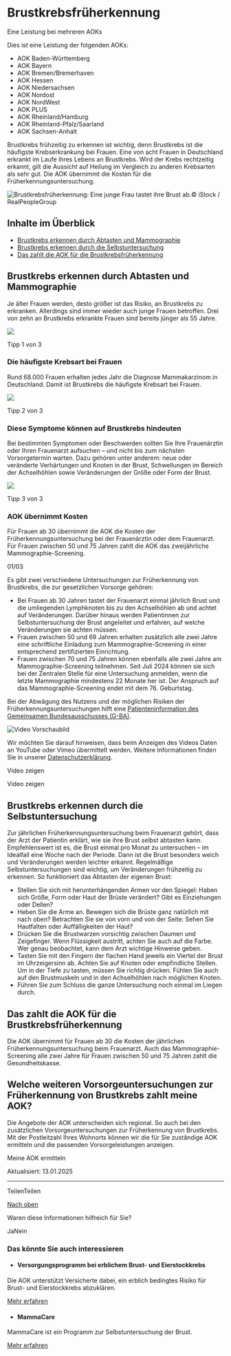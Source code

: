 # Brustkrebsfrüherkennung

Eine Leistung bei mehreren AOKs

Dies ist eine Leistung der folgenden AOKs:

- AOK Baden-Württemberg
- AOK Bayern
- AOK Bremen/Bremerhaven
- AOK Hessen
- AOK Niedersachsen
- AOK Nordost
- AOK NordWest
- AOK PLUS
- AOK Rheinland/Hamburg
- AOK Rheinland-Pfalz/Saarland
- AOK Sachsen-Anhalt

Brustkrebs frühzeitig zu erkennen ist wichtig, denn Brustkrebs ist die häufigste Krebserkrankung bei Frauen. Eine von acht Frauen in Deutschland erkrankt im Laufe ihres Lebens an Brustkrebs. Wird der Krebs rechtzeitig erkannt, gilt die Aussicht auf Heilung im Vergleich zu anderen Krebsarten als sehr gut. Die AOK übernimmt die Kosten für die Früherkennungsuntersuchung.

![Brustkrebsfrüherkennung: Eine junge Frau tastet ihre Brust ab. ](https://www.aok.de/pk/magazin/cms/fileadmin/_processed_/9/8/csm_frueherkennung-brustkrebs_467f2993de.jpg.webp)© iStock / RealPeopleGroup

## Inhalte im Überblick

- [Brustkrebs erkennen durch Abtasten und Mammographie](https://www.aok.de/pk/leistungen/krebsvorsorge-frueherkennung/brustkrebs/#c1590607931)
- [Brustkrebs erkennen durch die Selbstuntersuchung](https://www.aok.de/pk/leistungen/krebsvorsorge-frueherkennung/brustkrebs/#c1590607933)
- [Das zahlt die AOK für die Brustkrebsfrüherkennung](https://www.aok.de/pk/leistungen/krebsvorsorge-frueherkennung/brustkrebs/#c1590607935)

## Brustkrebs erkennen durch Abtasten und Mammographie

Je älter Frauen werden, desto größer ist das Risiko, an Brustkrebs zu erkranken. Allerdings sind immer wieder auch junge Frauen betroffen. Drei von zehn an Brustkrebs erkrankte Frauen sind bereits jünger als 55 Jahre.

![](https://www.aok.de/pk/magazin/cms/fileadmin/_processed_/a/9/csm_grafik-brustkrebs-silhouetten_2eee1af7c1.png.webp)

Tipp 1 von 3

### Die häufigste Krebsart bei Frauen

Rund 68.000 Frauen erhalten jedes Jahr die Diagnose Mammakarzinom in Deutschland. Damit ist Brustkrebs die häufigste Krebsart bei Frauen.

![](https://www.aok.de/pk/magazin/cms/fileadmin/_processed_/7/5/csm_grafik-brustkrebs-symptome_33d3ed7ded.png.webp)

Tipp 2 von 3

### Diese Symptome können auf Brustkrebs hindeuten

Bei bestimmten Symptomen oder Beschwerden sollten Sie Ihre Frauenärztin oder Ihren Frauenarzt aufsuchen – und nicht bis zum nächsten Vorsorgetermin warten. Dazu gehören unter anderem: neue oder veränderte Verhärtungen und Knoten in der Brust, Schwellungen im Bereich der Achselhöhlen sowie Veränderungen der Größe oder Form der Brust.

![](https://www.aok.de/pk/magazin/cms/fileadmin/_processed_/a/e/csm_grafik-brustkrebs-vorsorge_1a5ee0357a.png.webp)

Tipp 3 von 3

### AOK übernimmt Kosten

Für Frauen ab 30 übernimmt die AOK die Kosten der Früherkennungsuntersuchung bei der Frauenärztin oder dem Frauenarzt. Für Frauen zwischen 50 und 75 Jahren zahlt die AOK das zweijährliche Mammographie-Screening.

01/03

Es gibt zwei verschiedene Untersuchungen zur Früherkennung von Brustkrebs, die zur gesetzlichen Vorsorge gehören:

- Bei Frauen ab 30 Jahren tastet der Frauenarzt einmal jährlich Brust und die umliegenden Lymphknoten bis zu den Achselhöhlen ab und achtet auf Veränderungen. Darüber hinaus werden Patientinnen zur Selbstuntersuchung der Brust angeleitet und erfahren, auf welche Veränderungen sie achten müssen.
- Frauen zwischen 50 und 69 Jahren erhalten zusätzlich alle zwei Jahre eine schriftliche Einladung zum Mammographie-Screening in einer entsprechend zertifizierten Einrichtung.
- Frauen zwischen 70 und 75 Jahren können ebenfalls alle zwei Jahre am Mammographie-Screening teilnehmen. Seit Juli 2024 können sie sich bei der Zentralen Stelle für eine Untersuchung anmelden, wenn die letzte Mammographie mindestens 22 Monate her ist. Der Anspruch auf das Mammographie-Screening endet mit dem 76. Geburtstag.

Bei der Abwägung des Nutzens und der möglichen Risiken der Früherkennungsuntersuchungen hilft eine [Patienteninformation des Gemeinsamen Bundesausschusses (G-BA)](https://www.g-ba.de/service/versicherteninformationen/frueherkennungsuntersuchungen/ "Externer Link - Es öffnet sich die Seite Gemeinsamer Bundesausschuss in einem neuen Browserfenster.").

![Video Vorschaubild](https://www.aok.de/pk/static/fallback-aok-small-47fc1134d63dbb683fba0c66c68c60f1.png)

Wir möchten Sie darauf hinweisen, dass beim Anzeigen des Videos Daten an YouTube oder Vimeo übermittelt werden. Weitere Informationen finden Sie in unserer [Datenschutzerklärung](https://www.aok.de/pk/rechtliches/datenschutzerklaerung/ "Mehr Informationen zum Datenschutz").

Video zeigen

Video zeigen

## Brustkrebs erkennen durch die Selbstuntersuchung

Zur jährlichen Früherkennungsuntersuchung beim Frauenarzt gehört, dass der Arzt der Patientin erklärt, wie sie ihre Brust selbst abtasten kann. Empfehlenswert ist es, die Brust einmal pro Monat zu untersuchen – im Idealfall eine Woche nach der Periode. Dann ist die Brust besonders weich und Veränderungen werden leichter erkannt. Regelmäßige Selbstuntersuchungen sind wichtig, um Veränderungen frühzeitig zu erkennen. So funktioniert das Abtasten der eigenen Brust:

- Stellen Sie sich mit herunterhängenden Armen vor den Spiegel: Haben sich Größe, Form oder Haut der Brüste verändert? Gibt es Einziehungen oder Dellen?
- Heben Sie die Arme an. Bewegen sich die Brüste ganz natürlich mit nach oben? Betrachten Sie sie von vorn und von der Seite: Sehen Sie Hautfalten oder Auffälligkeiten der Haut?
- Drücken Sie die Brustwarzen vorsichtig zwischen Daumen und Zeigefinger. Wenn Flüssigkeit austritt, achten Sie auch auf die Farbe. Wer genau beobachtet, kann dem Arzt wichtige Hinweise geben.
- Tasten Sie mit den Fingern der flachen Hand jeweils ein Viertel der Brust im Uhrzeigersinn ab. Achten Sie auf Knoten oder empfindliche Stellen. Um in der Tiefe zu tasten, müssen Sie richtig drücken. Fühlen Sie auch auf den Brustmuskeln und in den Achselhöhlen nach möglichen Knoten.
- Führen Sie zum Schluss die ganze Untersuchung noch einmal im Liegen durch.

## Das zahlt die AOK für die Brustkrebsfrüherkennung

Die AOK übernimmt für Frauen ab 30 die Kosten der jährlichen Früherkennungsuntersuchung beim Frauenarzt. Auch das Mammographie-Screening alle zwei Jahre für Frauen zwischen 50 und 75 Jahren zahlt die Gesundheitskasse.

## Welche weiteren Vorsorgeuntersuchungen zur Früherkennung von Brustkrebs zahlt meine AOK?

Die Angebote der AOK unterscheiden sich regional. So auch bei den zusätzlichen Vorsorgeuntersuchungen zur Früherkennung von Brustkrebs. Mit der Postleitzahl Ihres Wohnorts können wir die für Sie zuständige AOK ermitteln und die passenden Vorsorgeleistungen anzeigen.

Meine AOK ermitteln

Aktualisiert: 13.01.2025

* * *

TeilenTeilen

[Nach oben](https://www.aok.de/pk/leistungen/krebsvorsorge-frueherkennung/brustkrebs/#main-content)

Waren diese Informationen hilfreich für Sie?

JaNein

### Das könnte Sie auch interessieren

- #### Versorgungsprogramm bei erblichem Brust- und Eierstockkrebs







Die AOK unterstützt Versicherte dabei, ein erblich bedingtes Risiko für Brust- und Eierstockkrebs abzuklären.



[Mehr erfahren](https://www.aok.de/pk/leistungen/krebsvorsorge-frueherkennung/erblicher-brust-eierstock-krebs/)

- #### MammaCare







MammaCare ist ein Programm zur Selbstuntersuchung der Brust.



[Mehr erfahren](https://www.aok.de/pk/leistungen/krebsvorsorge-frueherkennung/mammacare/)